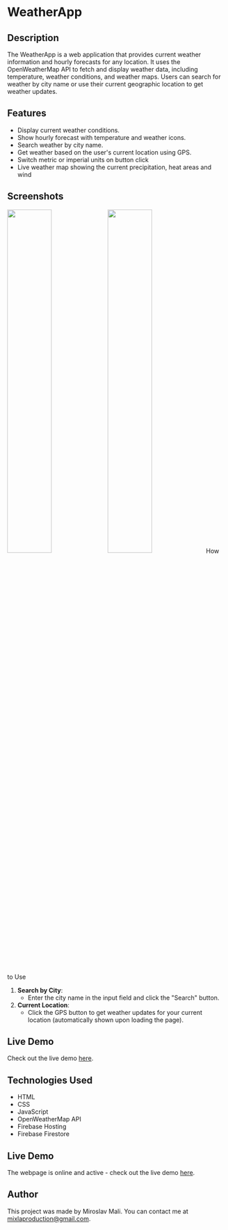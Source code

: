 # WeatherApp

## Description
The WeatherApp is a web application that provides current weather information and hourly forecasts for any location. It uses the OpenWeatherMap API to fetch and display weather data, including temperature, weather conditions, and weather maps. Users can search for weather by city name or use their current geographic location to get weather updates.

## Features
- Display current weather conditions.
- Show hourly forecast with temperature and weather icons.
- Search weather by city name.
- Get weather based on the user's current location using GPS.
- Switch metric or imperial units on button click
- Live weather map showing the current precipitation, heat areas and wind

## Screenshots
<p float="left">
  <img src="https://github.com/MiroslavMali/WeatherApp/assets/68731924/ad96fbb6-3ca3-4b27-b3e6-6c89f659c803" width="45%" />
  <img src="https://github.com/MiroslavMali/WeatherApp/assets/68731924/19029b4f-3546-487d-a287-0c42d680c631" width="45%) />
</p>

## How to Use
1. **Search by City**:
   - Enter the city name in the input field and click the "Search" button.
2. **Current Location**:
   - Click the GPS button to get weather updates for your current location (automatically shown upon loading the page).
  
## Live Demo
Check out the live demo [here](https://weather-app-c4785.web.app).

## Technologies Used
- HTML
- CSS
- JavaScript
- OpenWeatherMap API
- Firebase Hosting
- Firebase Firestore

## Live Demo
The webpage is online and active - check out the live demo [here](https://weather-app-c4785.web.app).

## Author
This project was made by Miroslav Mali. You can contact me at mixlaproduction@gmail.com.
